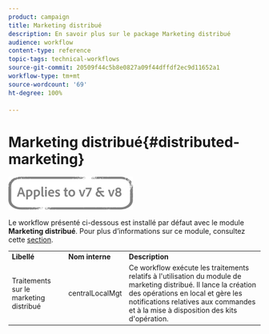 ```yaml
---
product: campaign
title: Marketing distribué
description: En savoir plus sur le package Marketing distribué
audience: workflow
content-type: reference
topic-tags: technical-workflows
source-git-commit: 20509f44c5b8e0827a09f44dffdf2ec9d11652a1
workflow-type: tm+mt
source-wordcount: '69'
ht-degree: 100%

---
```



# Marketing distribué{#distributed-marketing}

![](../../assets/common.svg)

Le workflow présenté ci-dessous est installé par défaut avec le module **Marketing distribué**. Pour plus d’informations sur ce module, consultez cette [section](../../distributed/using/about-distributed-marketing.md).

<table> 
 <tbody> 
  <tr> 
   <td> <strong>Libellé</strong><br /> </td> 
   <td> <strong>Nom interne</strong><br /> </td> 
   <td> <strong>Description</strong><br /> </td> 
  </tr> 
  <tr> 
   <td> <span class="uicontrol">Traitements sur le marketing distribué</span> <br /> </td> 
   <td> <span class="uicontrol">centralLocalMgt</span> <br /> </td> 
   <td> Ce workflow exécute les traitements relatifs à l'utilisation du module de marketing distribué. Il lance la création des opérations en local et gère les notifications relatives aux commandes et à la mise à disposition des kits d'opération.<br /> </td> 
  </tr> 
 </tbody> 
</table>

